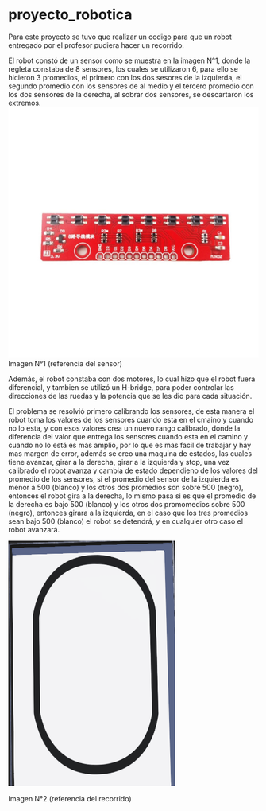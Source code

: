 # proyecto_robotica

Para este proyecto se tuvo que realizar un codigo para que un robot entregado por el profesor pudiera hacer un recorrido.

El robot constó de un sensor como se muestra en la imagen N°1, donde la regleta constaba de 8 sensores, los cuales se utilizaron 6, para ello se hicieron 3 promedios, el primero con los dos sesores de la izquierda, el segundo promedio con los sensores de al medio y el tercero promedio con los dos sensores de la derecha, al sobrar dos sensores, se descartaron los extremos.
![Diagrama](imagenes/sensor.jpg)
Imagen N°1 (referencia del sensor)

Además, el robot constaba con dos motores, lo cual hizo que el robot fuera diferencial, y tambien se utilizó un H-bridge, para poder controlar las direcciones de las ruedas y la potencia que se les dio para cada situación. 

El problema se resolvió primero calibrando los sensores, de esta manera el robot toma los valores de los sensores cuando esta en el cmaino y cuando no lo esta, y con esos valores crea un nuevo rango calibrado, donde la diferencia del valor que entrega los sensores cuando esta en el camino y cuando no lo está es más amplio, por lo que es mas facil de trabajar y hay mas margen de error, además se creo una maquina de estados, las cuales tiene avanzar, girar a la derecha, girar a la izquierda y stop, una vez calibrado el robot avanza y cambia de estado dependieno de los valores del promedio de los sensores, si el promedio del sensor de la izquierda es menor a 500 (blanco) y los otros dos promedios son sobre 500 (negro), entonces el robot gira a la derecha, lo mismo pasa si es que el promedio de la derecha es bajo 500 (blanco) y los otros dos promomedios sobre 500 (negro), entonces girara a la izquierda, en el caso que los tres promedios sean bajo 500 (blanco) el robot se detendrá, y en cualquier otro caso el robot avanzará.

![Diagrama](imagenes/recorrido.png)

Imagen N°2 (referencia del recorrido)
